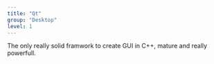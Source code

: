 ```yaml
---
title: "Qt"
group: "Desktop"
level: 1
---
```


The only really solid framwork to create GUI in C++, mature and really powerfull.
